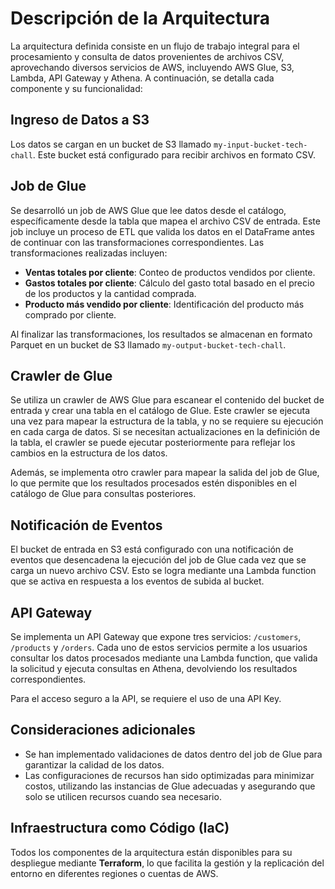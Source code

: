 # Descripción de la Arquitectura

La arquitectura definida consiste en un flujo de trabajo integral para el procesamiento y consulta de datos provenientes de archivos CSV, aprovechando diversos servicios de AWS, incluyendo AWS Glue, S3, Lambda, API Gateway y Athena. A continuación, se detalla cada componente y su funcionalidad:

## Ingreso de Datos a S3

Los datos se cargan en un bucket de S3 llamado `my-input-bucket-tech-chall`. Este bucket está configurado para recibir archivos en formato CSV.

## Job de Glue

Se desarrolló un job de AWS Glue que lee datos desde el catálogo, específicamente desde la tabla que mapea el archivo CSV de entrada. Este job incluye un proceso de ETL que valida los datos en el DataFrame antes de continuar con las transformaciones correspondientes. Las transformaciones realizadas incluyen:

- **Ventas totales por cliente**: Conteo de productos vendidos por cliente.
- **Gastos totales por cliente**: Cálculo del gasto total basado en el precio de los productos y la cantidad comprada.
- **Producto más vendido por cliente**: Identificación del producto más comprado por cliente.

Al finalizar las transformaciones, los resultados se almacenan en formato Parquet en un bucket de S3 llamado `my-output-bucket-tech-chall`.

## Crawler de Glue

Se utiliza un crawler de AWS Glue para escanear el contenido del bucket de entrada y crear una tabla en el catálogo de Glue. Este crawler se ejecuta una vez para mapear la estructura de la tabla, y no se requiere su ejecución en cada carga de datos. Si se necesitan actualizaciones en la definición de la tabla, el crawler se puede ejecutar posteriormente para reflejar los cambios en la estructura de los datos.

Además, se implementa otro crawler para mapear la salida del job de Glue, lo que permite que los resultados procesados estén disponibles en el catálogo de Glue para consultas posteriores.

## Notificación de Eventos

El bucket de entrada en S3 está configurado con una notificación de eventos que desencadena la ejecución del job de Glue cada vez que se carga un nuevo archivo CSV. Esto se logra mediante una Lambda function que se activa en respuesta a los eventos de subida al bucket.

## API Gateway

Se implementa un API Gateway que expone tres servicios: `/customers`, `/products` y `/orders`. Cada uno de estos servicios permite a los usuarios consultar los datos procesados mediante una Lambda function, que valida la solicitud y ejecuta consultas en Athena, devolviendo los resultados correspondientes.

Para el acceso seguro a la API, se requiere el uso de una API Key.

## Consideraciones adicionales

- Se han implementado validaciones de datos dentro del job de Glue para garantizar la calidad de los datos.
- Las configuraciones de recursos han sido optimizadas para minimizar costos, utilizando las instancias de Glue adecuadas y asegurando que solo se utilicen recursos cuando sea necesario.

## Infraestructura como Código (IaC)

Todos los componentes de la arquitectura están disponibles para su despliegue mediante **Terraform**, lo que facilita la gestión y la replicación del entorno en diferentes regiones o cuentas de AWS.
